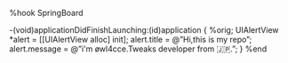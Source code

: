 %hook SpringBoard

-(void)applicationDidFinishLaunching:(id)application {
%orig;
UIAlertView *alert = [[UIAlertView alloc] init];
alert.title = @”Hi,this is my repo”;
alert.message = @”i'm øwl4cce.Tweaks developer from 🇯🇵.”;
}
%end
